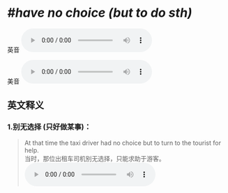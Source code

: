 # ***\#have no choice (but to do sth)*** 
英音
<audio src="./media/have no choice but to do sth1_AAC.aac" controls="controls"></audio>

美音
<audio src="./media/have no choice but to do sth2_AAC.aac" controls="controls"></audio>



  

英文释义
---
### 1.**别无选择 (只好做某事)：**  

 > At that time the taxi driver had no choice but to turn to the tourist for help.  
 > 当时，那位出租车司机别无选择，只能求助于游客。    
<audio src="./media/4-choice.aac" controls="controls"></audio>


